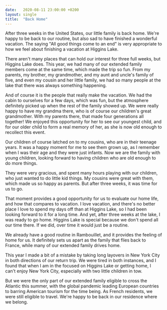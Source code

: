 ```yaml
---
date:   2020-08-11 23:00:00 +0200
layout: single
title:  "Back Home"
---
```

After three weeks in the United States, our little family is back home. We're happy to be back to our routine, but also sad to have finished a wonderful vacation. The saying "All good things come to an end" is very appropriate to how we feel about finishing a vacation at Higgins Lake.

There aren't many places that can hold our interest for three full weeks, but Higgins Lake does. This year, we had many of our extended family members come at the same time, which made the trip so fun. From my parents, my brother, my grandmother, and my aunt and uncle's family of five, and even my cousin and her little family, we had so many people at the lake that there was always something happening.

And of course it is the people that really make the vacation. We had the cabin to ourselves for a few days, which was fun, but the atmosphere definitely picked up when the rest of the family showed up. We were really happy to have my grandma there, who is of course our children's great grandmother. With my parents there, that made four generations all together! We enjoyed this opportunity for her to see our youngest child, and for our older child to form a real memory of her, as she is now old enough to recollect this event.

Our children of course latched on to my cousins, who are in their teenage years. It was a happy moment for me to see them grown up, as I remember when I was their age and they were just infants. Now we are the family with young children, looking forward to having children who are old enough to do more things.

They were very gracious, and spent many hours playing with our children, who just wanted to do little kid things. My cousins were great with them, which made us so happy as parents. But after three weeks, it was time for us to go.

That moment provides a good opportunity for us to evaluate our home life, and how that compares to vacation. I love vacation, and there's no better place I love to spend my days off than at Higgins Lake, so I had been looking forward to it for a long time. And yet, after three weeks at the lake, I was ready to go home. Higgins Lake is special because we don't spend all our time there. If we did, over time it would just be a routine.

We already have a good routine in Rambouillet, and it provides the feeling of home for us. It definitely sets us apart as the family that flies back to France, while many of our extended family drives home.

This year I made a bit of a mistake by taking long layovers in New York City in both directions of our return trip. We were tired in both instances, and I found that when I am in the focused on Higgins Lake or getting home, I can't enjoy New York City, especially with two little children in tow.

But we were the only part of our extended family eligible to cross the Atlantic this summer, with the global pandemic leading European countries to barring American tourism for the time being. As French residents, we were still eligible to travel. We're happy to be back in our residence where we belong.